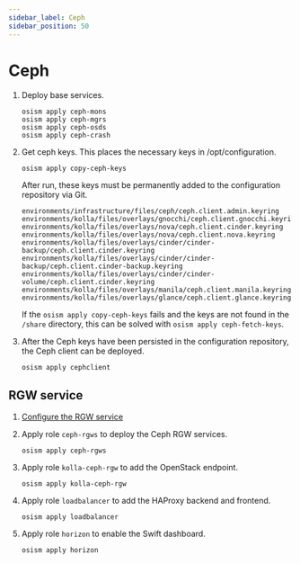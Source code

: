 ```yaml
---
sidebar_label: Ceph
sidebar_position: 50
---
```


# Ceph

1. Deploy base services.

   ```
   osism apply ceph-mons
   osism apply ceph-mgrs
   osism apply ceph-osds
   osism apply ceph-crash
   ```

2. Get ceph keys. This places the necessary keys in /opt/configuration.

   ```
   osism apply copy-ceph-keys
   ```

   After run, these keys must be permanently added to the configuration repository
   via Git.

   ```
   environments/infrastructure/files/ceph/ceph.client.admin.keyring
   environments/kolla/files/overlays/gnocchi/ceph.client.gnocchi.keyring
   environments/kolla/files/overlays/nova/ceph.client.cinder.keyring
   environments/kolla/files/overlays/nova/ceph.client.nova.keyring
   environments/kolla/files/overlays/cinder/cinder-backup/ceph.client.cinder.keyring
   environments/kolla/files/overlays/cinder/cinder-backup/ceph.client.cinder-backup.keyring
   environments/kolla/files/overlays/cinder/cinder-volume/ceph.client.cinder.keyring
   environments/kolla/files/overlays/manila/ceph.client.manila.keyring
   environments/kolla/files/overlays/glance/ceph.client.glance.keyring
   ```

   If the `osism apply copy-ceph-keys` fails and the keys are not found in the `/share`
   directory, this can be solved with `osism apply ceph-fetch-keys`.

3. After the Ceph keys have been persisted in the configuration repository, the Ceph
   client can be deployed.

   ```
   osism apply cephclient
   ```


## RGW service

1. [Configure the RGW service](./../../configuration-guide/ceph#rgw-service)

2. Apply role `ceph-rgws` to deploy the Ceph RGW services.

   ```
   osism apply ceph-rgws
   ```

3. Apply role `kolla-ceph-rgw` to add the OpenStack endpoint.

   ```
   osism apply kolla-ceph-rgw
   ```

4. Apply role `loadbalancer` to add the HAProxy backend and frontend.

   ```
   osism apply loadbalancer
   ```

5. Apply role `horizon` to enable the Swift dashboard.

   ```
   osism apply horizon
   ```
